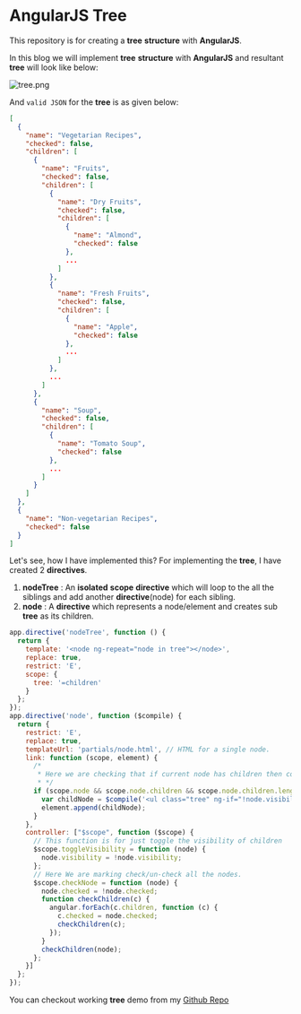 # AngularJS Tree

This repository is for creating a <strong>tree</strong> <strong>structure</strong> with <strong>AngularJS</strong>.

In this blog we will implement <strong>tree</strong> <strong>structure</strong> with <strong>AngularJS</strong> and resultant <strong>tree</strong> will look like below:

![tree.png](https://raw.githubusercontent.com/AmitThakkar/AngularJS-Tree/master/images/tree.png)

And ```valid JSON``` for the <strong>tree</strong> is as given below:

```JSON
[
  {
    "name": "Vegetarian Recipes",
    "checked": false,
    "children": [
      {
        "name": "Fruits",
        "checked": false,
        "children": [
          {
            "name": "Dry Fruits",
            "checked": false,
            "children": [
              {
                "name": "Almond",
                "checked": false
              },
              ...
            ]
          },
          {
            "name": "Fresh Fruits",
            "checked": false,
            "children": [
              {
                "name": "Apple",
                "checked": false
              },
              ...
            ]
          },
          ...
        ]
      },
      {
        "name": "Soup",
        "checked": false,
        "children": [
          {
            "name": "Tomato Soup",
            "checked": false
          },
          ...
        ]
      }
    ]
  },
  {
    "name": "Non-vegetarian Recipes",
    "checked": false
  }
]
```

Let's see, how I have implemented this? For implementing the <strong>tree</strong>, I have created 2 <strong>directives</strong>.

1. <strong>nodeTree</strong> : An <strong>isolated</strong> <strong>scope</strong> <strong>directive</strong> which will loop to the all the siblings and add another <strong>directive</strong>(node) for each sibling.
2. <strong>node</strong> : A <strong>directive</strong> which represents a node/element and creates sub <strong>tree</strong> as its children.

```JavaScript
app.directive('nodeTree', function () {
  return {
    template: '<node ng-repeat="node in tree"></node>',
    replace: true,
    restrict: 'E',
    scope: {
      tree: '=children'
    }
  };
});
app.directive('node', function ($compile) {
  return {
    restrict: 'E',
    replace: true,
    templateUrl: 'partials/node.html', // HTML for a single node.
    link: function (scope, element) {
      /*
       * Here we are checking that if current node has children then compiling/rendering children.
       * */
      if (scope.node && scope.node.children && scope.node.children.length > 0) {
        var childNode = $compile('<ul class="tree" ng-if="!node.visibility"><node-tree children="node.children"></node-tree></ul>')(scope);
        element.append(childNode);
      }
    },
    controller: ["$scope", function ($scope) {
      // This function is for just toggle the visibility of children
      $scope.toggleVisibility = function (node) {
        node.visibility = !node.visibility;
      };
      // Here We are marking check/un-check all the nodes. 
      $scope.checkNode = function (node) {
        node.checked = !node.checked;
        function checkChildren(c) {
          angular.forEach(c.children, function (c) {
            c.checked = node.checked;
            checkChildren(c);
          });
        }
        checkChildren(node);
      };
    }]
  };
});
```

You can checkout working **tree** demo from my [Github Repo](https://github.com/AmitThakkar/AngularJS-Tree)
